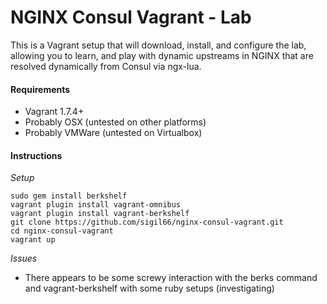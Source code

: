 NGINX Consul Vagrant - Lab
==========================

This is a Vagrant setup that will download, install, and configure the lab, allowing you to learn, and play with dynamic upstreams in NGINX that are resolved dynamically from Consul via ngx-lua.

#### Requirements

- Vagrant 1.7.4+
- Probably OSX (untested on other platforms)
- Probably VMWare (untested on Virtualbox)

#### Instructions

*Setup*
```
sudo gem install berkshelf
vagrant plugin install vagrant-omnibus
vagrant plugin install vagrant-berkshelf
git clone https://github.com/sigil66/nginx-consul-vagrant.git
cd nginx-consul-vagrant
vagrant up
```
*Issues*

- There appears to be some screwy interaction with the berks command and vagrant-berkshelf with some ruby setups (investigating)

